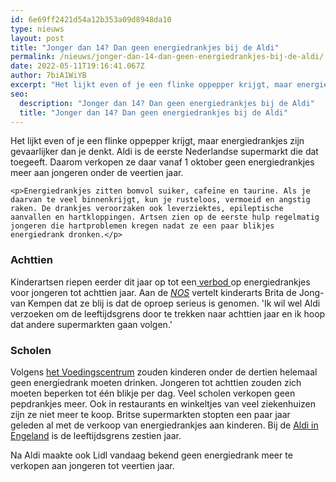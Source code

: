 ```yaml
---
id: 6e69ff2421d54a12b353a09d8948da10
type: nieuws
layout: post
title: "Jonger dan 14? Dan geen energiedrankjes bij de Aldi"
permalink: /nieuws/jonger-dan-14-dan-geen-energiedrankjes-bij-de-aldi/
date: 2022-05-11T19:16:41.067Z
author: 7biA1WiYB
excerpt: "Het lijkt even of je een flinke oppepper krijgt, maar energiedrankjes zijn gevaarlijker dan je denkt. Aldi is de eerste Nederlandse supermarkt die dat toegeeft. Daarom verkopen ze daar vanaf 1 oktober geen energiedrankjes meer aan jongeren onder de veertien jaar.  "
seo:
  description: "Jonger dan 14? Dan geen energiedrankjes bij de Aldi"
  title: "Jonger dan 14? Dan geen energiedrankjes bij de Aldi"
---
```

Het lijkt even of je een flinke oppepper krijgt, maar energiedrankjes zijn gevaarlijker dan je denkt. Aldi is de eerste Nederlandse supermarkt die dat toegeeft. Daarom verkopen ze daar vanaf 1 oktober geen energiedrankjes meer aan jongeren onder de veertien jaar.  

    <p>Energiedrankjes zitten bomvol suiker, cafeïne en taurine. Als je daarvan te veel binnenkrijgt, kun je rusteloos, vermoeid en angstig raken. De drankjes veroorzaken ook leverziektes, epileptische aanvallen en hartkloppingen. Artsen zien op de eerste hulp regelmatig jongeren die hartproblemen kregen nadat ze een paar blikjes energiedrank dronken.</p>
<h3>Achttien</h3>
<p>Kinderartsen riepen eerder dit jaar op tot een<a href="http://sevendays.adfogroep.nl/nieuws/energiedrankjes-gevaarlijk-voor-je-gezondheid" target="_blank"> verbod </a>op energiedrankjes voor jongeren tot achttien jaar. Aan de <em><a href="https://nos.nl/artikel/2239600-aldi-stopt-verkoop-energiedrankjes-aan-kinderen-tot-14-jaar.html" target="_blank">NOS</a> </em>vertelt kinderarts Brita de Jong-van Kempen dat ze blij is dat de oproep serieus is genomen. 'Ik wil wel Aldi verzoeken om de leeftijdsgrens door te trekken naar achttien jaar en ik hoop dat andere supermarkten gaan volgen.'</p>
<h3>Scholen</h3>
<p>Volgens <a href="https://www.voedingscentrum.nl/nl/service/vraag-en-antwoord/kinderen-en-jongeren/zijn-energiedrankjes-slecht-voor-mijn-puber-.aspx" target="_blank">het Voedingscentrum</a> zouden kinderen onder de dertien helemaal geen energiedrank moeten drinken. Jongeren tot achttien zouden zich moeten beperken tot één blikje per dag. Veel scholen verkopen geen pepdrankjes meer. Ook in restaurants en winkeltjes van veel ziekenhuizen zijn ze niet meer te koop. Britse supermarkten stopten een paar jaar geleden al met de verkoop van energiedrankjes aan kinderen. Bij de <a href="https://www.theguardian.com/lifeandstyle/2018/jan/18/asda-and-aldi-ban-sale-of-energy-drinks-to-under-16s" target="_blank">Aldi in Engeland</a> is de leeftijdsgrens zestien jaar.</p>
<p>Na Aldi maakte ook Lidl vandaag bekend geen energiedrank meer te verkopen aan jongeren tot veertien jaar.</p>  
